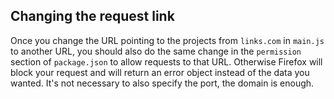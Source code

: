 Changing the request link
----
Once you change the URL pointing to the projects from `links.com` in `main.js` to another URL, you should also do the same change in the `permission` section of `package.json` to allow requests to that URL. Otherwise Firefox will block your request and will return an error object instead of the data you wanted. It's not necessary to also specify the port, the domain is enough.
